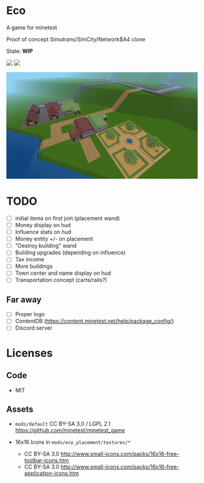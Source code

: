 # Eco

A game for minetest

Proof of concept Simutrans/SimCity/Network$A4 clone

State: **WIP**

![](https://github.com/eco-game/eco/workflows/luacheck/badge.svg)
![](https://github.com/eco-game/eco/workflows/integration-test/badge.svg)

<img src="./screenshot.png"/>

# TODO


* [ ] initial items on first join (placement wand)
* [ ] Money display on hud
* [ ] Influence stats on hud
* [ ] Money entity +/- on placement
* [ ] "Destroy building" wand
* [ ] Building upgrades (depending on influence)
* [ ] Tax income
* [ ] More buildings
* [ ] Town center and name display on hud
* [ ] Transportation concept (carts/rails?)

## Far away

* [ ] Proper logo
* [ ] ContentDB (https://content.minetest.net/help/package_config/)
* [ ] Discord server

# Licenses

## Code

* MIT


## Assets

* `mods/default` CC BY-SA 3.0 / LGPL 2.1 https://github.com/minetest/minetest_game

* 16x16 Icons in `mods/eco_placement/textures/*`
  * CC BY-SA 3.0 http://www.small-icons.com/packs/16x16-free-toolbar-icons.htm
  * CC BY-SA 3.0 http://www.small-icons.com/packs/16x16-free-application-icons.htm

